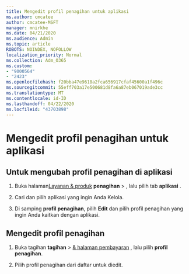 ```yaml
---
title: Mengedit profil penagihan untuk aplikasi
ms.author: cmcatee
author: cmcatee-MSFT
manager: mnirkhe
ms.date: 04/21/2020
ms.audience: Admin
ms.topic: article
ROBOTS: NOINDEX, NOFOLLOW
localization_priority: Normal
ms.collection: Adm_O365
ms.custom:
- "9000564"
- "2423"
ms.openlocfilehash: f20bba47e9618a2fca656917cfaf45600a1f496c
ms.sourcegitcommit: 55eff703a17e500681d8fa6a87eb067019ade3cc
ms.translationtype: MT
ms.contentlocale: id-ID
ms.lasthandoff: 04/22/2020
ms.locfileid: "43703898"
---
```

# <a name="edit-billing-profile-for-apps"></a>Mengedit profil penagihan untuk aplikasi

## <a name="to-change-the-billing-profile-on-apps"></a>Untuk mengubah profil penagihan di aplikasi

1. Buka halaman[Layanan & produk](https://go.microsoft.com/fwlink/p/?linkid=842054) **penagihan** > , lalu pilih tab **aplikasi** .

2. Cari dan pilih aplikasi yang ingin Anda Kelola.  

3. Di samping **profil penagihan**, pilih **Edit** dan pilih profil penagihan yang ingin Anda kaitkan dengan aplikasi.

## <a name="edit-billing-profiles"></a>Mengedit profil penagihan

1. Buka tagihan **tagihan** > [& halaman pembayaran](https://go.microsoft.com/fwlink/p/?linkid=848039) , lalu pilih **profil penagihan**.

2. Pilih profil penagihan dari daftar untuk diedit.